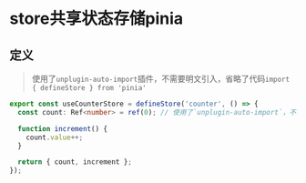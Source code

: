 # store共享状态存储pinia

## 定义

> 使用了`unplugin-auto-import`插件，不需要明文引入，省略了代码`import { defineStore } from 'pinia'`

```typescript
export const useCounterStore = defineStore('counter', () => {
  const count: Ref<number> = ref(0); // 使用了`unplugin-auto-import`，不需要明文引入，省略了代码`import { ref, computed } from 'vue'`

  function increment() {
    count.value++;
  }

  return { count, increment };
});
```
